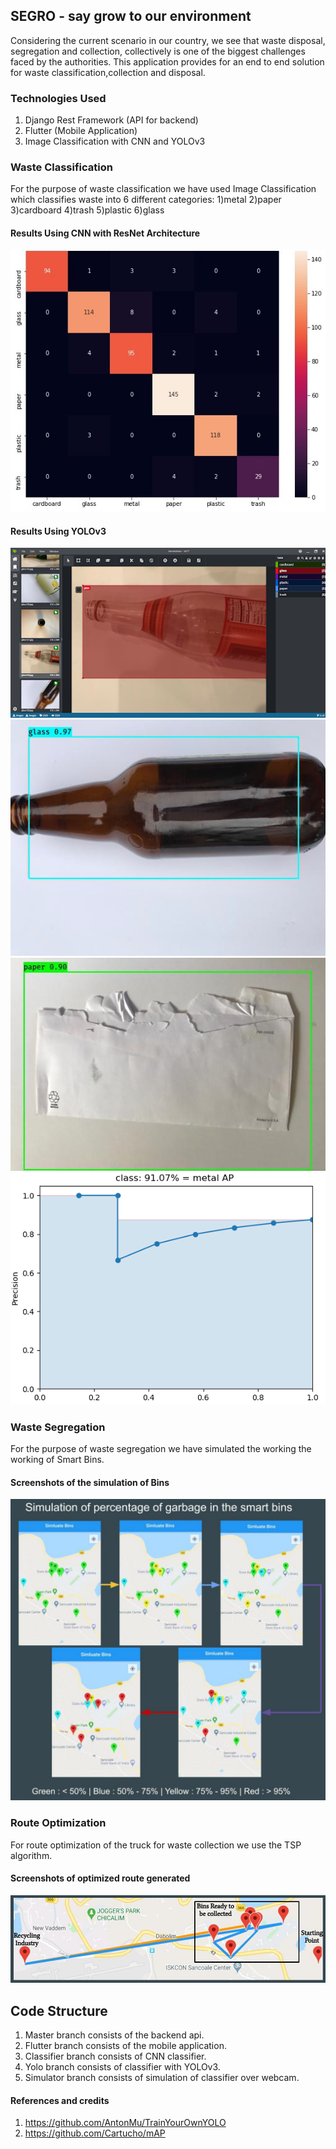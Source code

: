 ## SEGRO - say grow to our environment

Considering the current scenario in our country, we see that waste disposal, segregation and collection, collectively is one of the biggest challenges faced by the authorities.
This application provides for an end to end solution for waste classification,collection and disposal.

### Technologies Used
1) Django Rest Framework (API for backend)
2) Flutter (Mobile Application)
3) Image Classification with CNN and YOLOv3

### Waste Classification
For the purpose of waste classification we have used Image Classification which classifies waste into 6 different categories:
1)metal
2)paper
3)cardboard
4)trash
5)plastic
6)glass

#### Results Using CNN with ResNet Architecture

<img src = "https://github.com/shlokashah/SEGRo/blob/documentation/docs/1.png">

#### Results Using YOLOv3

<img src = "https://github.com/shlokashah/SEGRo/blob/documentation/docs/3.png">
<img src = "https://github.com/shlokashah/SEGRo/blob/documentation/docs/2.png">
<img src = "https://github.com/shlokashah/SEGRo/blob/documentation/docs/4.png">
<img src = "https://github.com/shlokashah/SEGRo/blob/documentation/docs/7.png">

### Waste Segregation
For the purpose of waste segregation we have simulated the working the working of Smart Bins.

#### Screenshots of the simulation of Bins

<img src = "https://github.com/shlokashah/SEGRo/blob/documentation/docs/5.png" style="width=600px; height=800px;">

### Route Optimization
For route optimization of the truck for waste collection we use the TSP algorithm.

#### Screenshots of optimized route generated
<img src = "https://github.com/shlokashah/SEGRo/blob/documentation/docs/6.png">

## Code Structure

1) Master branch consists of the backend api.
2) Flutter branch consists of the mobile application.
3) Classifier branch consists of CNN classifier.
4) Yolo branch consists of classifier with YOLOv3.
5) Simulator branch consists of simulation of classifier over webcam.

#### References and credits
1) https://github.com/AntonMu/TrainYourOwnYOLO
2) https://github.com/Cartucho/mAP

